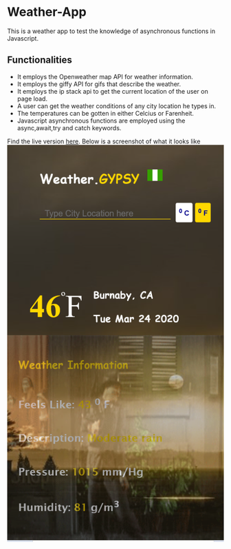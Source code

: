 # Weather-App
This is a weather app to test the knowledge of asynchronous functions in Javascript.

## Functionalities
* It employs the Openweather map API for weather information.
* It employs the giffy API for gifs that describe the weather.
* It employs the ip stack api to get the current location of the user on page load.
* A user can get the weather conditions of any city location he types in.
* The temperatures can be gotten in either Celcius or Farenheit.
* Javascript asynchronous functions are employed using the async,await,try and catch keywords.

Find the live version [here]().
Below is a screenshot of what it looks like
![Image](/src/weather.png)
